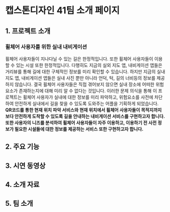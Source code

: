 # 캡스톤디자인 41팀 소개 페이지

<!-- 이미지 -->

## 1. 프로젝트 소개
### 휠체어 사용자를 위한 실내 내비게이션

휠체어 사용자들이 지나다닐 수 있는 길은 한정적입니다. 또한 휠체어 사용자들이 이용할 수 있는 시설 또한 한정적입니다.
다행히도 지금의 실외 지도 앱, 내비게이션 앱들은 거리뷰를 통해 길에 대한 구체적인 정보를 미리 확인할 수 있습니다.
하지만 지금의 실내 지도 앱, 내비게이션 앱들은 실내 사진 뿐만 아니라 언덕, 턱, 길의 너비등의 정보를 제공하지 않습니다.
결국 휠체어 사용자들은 직접 겪어보지 않으면 실내 장소에 어떠한 위험요소가 존재하는지에 대해 미리 알 수 없다는 것입니다.
이러한 문제 의식을 통해 이 프로젝트는 휠체어 사용자가 실내에 대한 정보를 미리 파악하고, 위험요소를 사전에 차단하여 안전하게 실내에서 길을 찾을 수 있도록 도와주는 어플을 기획하게 되었습니다.
**QR코드를 통한 현재 위치 파악 서비스와 현재 위치에서 휠체어 사용자들이 목적지까지 보다 안전하게 도착할 수 있도록 길을 안내하는 내비게이션 서비스를 구현하고자 합니다. 또한 사용자의 니즈를 분석하여 휠체어 사용자들이 자주 이용하고, 이용하기 전 사전 정보가 필요한 시설들에 대한 정보를 제공하는 서비스 또한 구현하고자 합니다.**


## 2. 주요 기능


## 3. 시연 동영상


## 4. 소개 자료


## 5. 팀 소개
